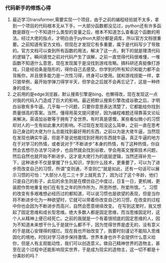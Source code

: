 ### 代码新手的修炼心得

1. 最近学习transformer,需要实现一个项目，由于之前的编程经验就不太多，拿到一个项目的代码根本无从下手。一大部分函数都没见过，python还有许多函数是跟在一个不知道什么类型的变量之后，根本不知道怎么查看这个函数的用法。经过大佬的指点，才明白由于python大部分都是调库，所以官方文档很重要。之前知道有官方文档，但现在才发现它有多重要，属于是代码写少了导致的。官方文档可以查到所有函数的用法，解决了这一点，剩下的就是理清代码的逻辑了。瞬间感觉之前对代码产生了误解，之前一直觉得代码很难懂，一堆函数不知道什么意思，现在发现属于是没找到游戏攻略。搞科研还真挺像打游戏，只是经验条是隐形的，得你自己去感受。你学到的所有知识和能力都不会背叛你，并且很多能力是一次性习得，终身可以使用。就和游戏技能一样，拿只狼举例，最开始学弹刀得学半天，但学会之后就不会再忘记了，这是一种终身的成长。
2. 之前用的是edge浏览器，默认搜索引擎是bing，也懒得改，现在发现这一点对我的代码入门造成了巨大的影响。最近把默认搜索引擎改成谷歌之后，才明白谷歌有多牛逼。几乎每一个问题，只要你意思表达清楚了，它都能给你找到质量很高的答案。当然，懂得用英文提问更好，因为编程难题还得靠英文论坛来解决。英语加谷歌等于拥有了全世界。有时真是感慨，某些看似微小的习惯却对人的一生有如此重大的影响。不过现在发现没这么简单，之前一直在思考自己身边的大佬为什么总能找到最好用的东西，之前以为是大佬牛逼，当然现在发现也确实牛逼，但是不是说他能找到好用的东西就牛逼，真正牛逼的地方在于对学习的热情，或者说对于“不断进步”本身的热情，有了这种热情，你自然会去想尽办法学习进步，也自然就会找到谷歌，学会用英文搜索技术问题，然后自然也就开始不断进步。这才是大佬行为的底层逻辑，当然还得补充一下，这种进步不仅是掌握了什么知识，学到什么技术，更重要了，可以为了进步而改变自己的习惯，所谓”变则通，不变则亡“就是如此，还有一句话可以展示习惯的可怕：“大部分人在二三十岁上就死去了，因为过了这个年龄，他们只是自己的影子，此后的余生则是在模仿自己中度过，日复一日，更机械，更装腔作势地重复他们在有生之年的所作所为，所思所想，所爱所恨。“。习惯的改变有多艰难想必经历过的都知道，可以说习惯也是欲望的表现，但是当你将不断进步化为一种欲望时，它就可以带着你改变自己的习惯，在改变的过程中你也会因为不断进步而高兴，自然会愿意继续改变。
   在写到这里时，我又想起了固定思维和成长型思维。绝大多数人都是固定思维，而当思维固定时，这个人从精神上便已经死亡。之前的我就是一个有着很彻底的固定思维的人，因为不知道未来想干什么于是就什么都不干，因为觉得世界是虚无的，没有意义的于是就心安理得的摆烂。现在我也开始改变了，我要时刻谨记不能陷入思维固化的境地，时刻对学习进步保持激情。世界本身也许不会提供什么意义给你，但是人有主观能动性，我们可以创造意义。做自己精神世界的造物主，甚至在这个过程中还能影响现实世界，于是成为现实的造物主，这一切不都是十分美妙的吗？
